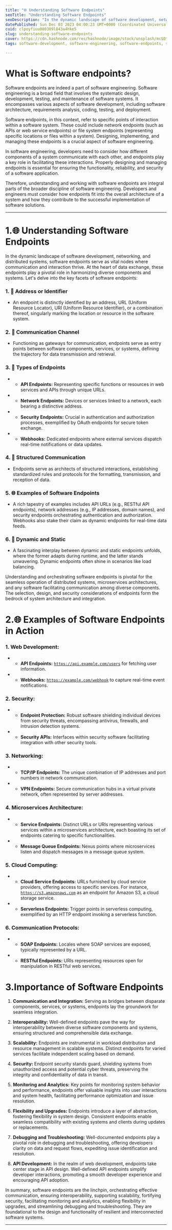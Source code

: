 ```yaml
---
title: "🌐 Understanding Software Endpoints"
seoTitle: "Understanding Software Endpoints"
seoDescription: "In the dynamic landscape of software development, networking, and distributed systems, software endpoints serve as vital nodes where communication and"
datePublished: Sun Dec 03 2023 04:00:23 GMT+0000 (Coordinated Universal Time)
cuid: clpoyfiuu000309l843a4hke5
slug: understanding-software-endpoints
cover: https://cdn.hashnode.com/res/hashnode/image/stock/unsplash/mcSDtbWXUZU/upload/09efffd31aea0d57c825551f04db8d56.jpeg
tags: software-development, software-engineering, software-endpoints, saifur-rahman-mahin, 4ka44ka4kah4kar4keb4kawiocmsocmuecmrucmvucmqcdgpq7gpr7gprngprgpqg

---
```


# What is Software endpoints?

Software endpoints are indeed a part of software engineering. Software engineering is a broad field that involves the systematic design, development, testing, and maintenance of software systems. It encompasses various aspects of software development, including software architecture, requirements analysis, coding, testing, and deployment.

Software endpoints, in this context, refer to specific points of interaction within a software system. These could include network endpoints (such as APIs or web service endpoints) or file system endpoints (representing specific locations or files within a system). Designing, implementing, and managing these endpoints is a crucial aspect of software engineering.

In software engineering, developers need to consider how different components of a system communicate with each other, and endpoints play a key role in facilitating these interactions. Properly designing and managing endpoints is essential for ensuring the functionality, reliability, and security of a software application.

Therefore, understanding and working with software endpoints are integral parts of the broader discipline of software engineering. Developers and engineers must consider how endpoints fit into the overall architecture of a system and how they contribute to the successful implementation of software solutions.

---

# 1.🌐 Understanding Software Endpoints

In the dynamic landscape of software development, networking, and distributed systems, software endpoints serve as vital nodes where communication and interaction thrive. At the heart of data exchange, these endpoints play a pivotal role in harmonizing diverse components and systems. Let's delve into the key facets of software endpoints:

### 1\. 📍 **Address or Identifier**

* An endpoint is distinctly identified by an address, URL (Uniform Resource Locator), URI (Uniform Resource Identifier), or a combination thereof, singularly marking the location or resource in the software system.
    

### 2\. 📡 **Communication Channel**

* Functioning as gateways for communication, endpoints serve as entry points between software components, services, or systems, defining the trajectory for data transmission and retrieval.
    

### 3\. 🎯 **Types of Endpoints**

* * **API Endpoints:** Representing specific functions or resources in web services and APIs through unique URLs.
        
* * **Network Endpoints:** Devices or services linked to a network, each bearing a distinctive address.
        
* * **Security Endpoints:** Crucial in authentication and authorization processes, exemplified by OAuth endpoints for secure token exchange.
        
* * **Webhooks:** Dedicated endpoints where external services dispatch real-time notifications or data updates.
        

### 4\. 🔄 **Structured Communication**

* Endpoints serve as architects of structured interactions, establishing standardized rules and protocols for the formatting, transmission, and reception of data.
    

### 5\. 🌐 **Examples of Software Endpoints**

* A rich tapestry of examples includes API URLs (e.g., RESTful API endpoints), network addresses (e.g., IP addresses, domain names), and security endpoints orchestrating authentication and authorization. Webhooks also stake their claim as dynamic endpoints for real-time data feeds.
    

### 6\. 🔄 **Dynamic and Static**

* A fascinating interplay between dynamic and static endpoints unfolds, where the former adapts during runtime, and the latter stands unwavering. Dynamic endpoints often shine in scenarios like load balancing.
    

Understanding and orchestrating software endpoints is pivotal for the seamless operation of distributed systems, microservices architectures, and any software facilitating communication among diverse components. The selection, design, and security considerations of endpoints form the bedrock of system architecture and integration.

# 2.🌐 Examples of Software Endpoints in Action

### 1\. **Web Development:**

* * **API Endpoints:** [`https://api.example.com/users`](https://api.example.com/users) for fetching user information.
        
* * **Webhooks:** [`https://example.com/webhook`](https://example.com/webhook) to capture real-time event notifications.
        

### 2\. **Security:**

* * **Endpoint Protection:** Robust software shielding individual devices from security threats, encompassing antivirus, firewalls, and intrusion detection systems.
        
* * **Security APIs:** Interfaces within security software facilitating integration with other security tools.
        

### 3\. **Networking:**

* * **TCP/IP Endpoints:** The unique combination of IP addresses and port numbers in network communication.
        
* * **VPN Endpoints:** Secure communication hubs in a virtual private network, often represented by server addresses.
        

### 4\. **Microservices Architecture:**

* * **Service Endpoints:** Distinct URLs or URIs representing various services within a microservices architecture, each boasting its set of endpoints catering to specific functionalities.
        
* * **Message Queue Endpoints:** Nexus points where microservices listen and dispatch messages in a message queue system.
        

### 5\. **Cloud Computing:**

* * **Cloud Service Endpoints:** URLs furnished by cloud service providers, offering access to specific services. For instance, [`https://s3.amazonaws.com`](https://s3.amazonaws.com) as an endpoint for Amazon S3, a cloud storage service.
        
* * **Serverless Endpoints:** Trigger points in serverless computing, exemplified by an HTTP endpoint invoking a serverless function.
        

### 6\. **Communication Protocols:**

* * **SOAP Endpoints:** Locales where SOAP services are exposed, typically represented by a URL.
        
* * **RESTful Endpoints:** URIs representing resources open for manipulation in RESTful web services.
        

# 3.Importance of Software Endpoints

1. **Communication and Integration:** Serving as bridges between disparate components, services, or systems, endpoints lay the groundwork for seamless integration.
    
2. **Interoperability:** Well-defined endpoints pave the way for interoperability between diverse software components and systems, ensuring structured and comprehensible data exchange.
    
3. **Scalability:** Endpoints are instrumental in workload distribution and resource management in scalable systems. Distinct endpoints for varied services facilitate independent scaling based on demand.
    
4. **Security:** Endpoint security stands guard, shielding systems from unauthorized access and potential cyber threats, preserving the integrity and confidentiality of data in transit.
    
5. **Monitoring and Analytics:** Key points for monitoring system behavior and performance, endpoints offer valuable insights into user interactions and system health, facilitating performance optimization and issue resolution.
    
6. **Flexibility and Upgrades:** Endpoints introduce a layer of abstraction, fostering flexibility in system design. Consistent endpoints enable seamless compatibility with existing systems and clients during updates or replacements.
    
7. **Debugging and Troubleshooting:** Well-documented endpoints play a pivotal role in debugging and troubleshooting, offering developers clarity on data and request flows, expediting issue identification and resolution.
    
8. **API Development:** In the realm of web development, endpoints take center stage in API design. Well-defined API endpoints simplify developer interactions, promoting a smooth developer experience and encouraging API adoption.
    

In summary, software endpoints are the linchpin, orchestrating effective communication, ensuring interoperability, supporting scalability, fortifying security, facilitating monitoring and analytics, enabling flexibility in upgrades, and streamlining debugging and troubleshooting. They are foundational to the design and functionality of resilient and interconnected software systems.

---